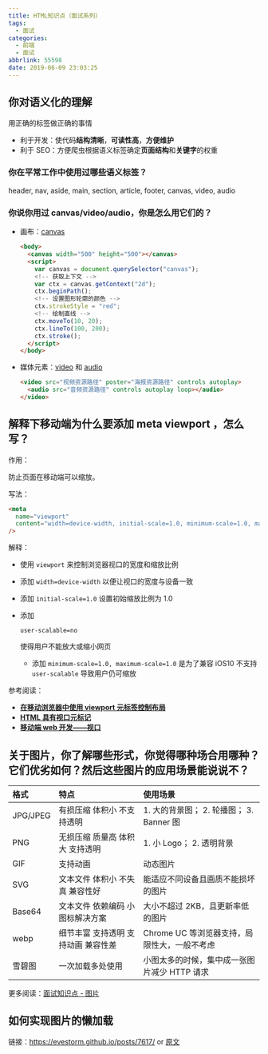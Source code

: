 ```yaml
---
title: HTML知识点（面试系列）
tags:
  - 面试
categories:
  - 前端
  - 面试
abbrlink: 55598
date: 2019-06-09 23:03:25
---
```


## 你对语义化的理解

用正确的标签做正确的事情

- 利于开发：使代码**结构清晰**，**可读性高**，**方便维护**
- 利于 SEO：方便爬虫根据语义标签确定**页面结构**和**关键字**的权重

<!-- more -->

### 你在平常工作中使用过哪些语义标签？

header, nav, aside, main, section, article, footer, canvas, video, audio

### 你说你用过 canvas/video/audio，你是怎么用它们的？

- 画布：[canvas](https://developer.mozilla.org/zh-CN/docs/Web/API/Canvas_API/Tutorial)

  ```html
  <body>
    <canvas width="500" height="500"></canvas>
    <script>
      var canvas = document.querySelector("canvas");
      <!-- 获取上下文 -->
      var ctx = canvas.getContext("2d");
      ctx.beginPath();
      <!-- 设置图形轮廓的颜色 -->
      ctx.strokeStyle = "red";
      <!-- 绘制直线 -->
      ctx.moveTo(10, 20);
      ctx.lineTo(100, 200);
      ctx.stroke();
    </script>
  </body>
  ```

- 媒体元素：[video](https://developer.mozilla.org/zh-CN/docs/Web/HTML/Element/video) 和 [audio](https://developer.mozilla.org/zh-CN/docs/Web/HTML/Element/audio)

  ```html
  <video src="视频资源路径" poster="海报资源路径" controls autoplay>
    <audio src="音频资源路径" controls autoplay loop></audio>
  </video>
  ```

## 解释下移动端为什么要添加 meta viewport ，怎么写？

作用：

防止页面在移动端可以缩放。

写法：

```html
<meta
  name="viewport"
  content="width=device-width, initial-scale=1.0, minimum-scale=1.0, maximum-scale=1.0, user-scalable=no"
/>
```

解释：

- 使用 `viewport` 来控制浏览器视口的宽度和缩放比例

- 添加 `width=device-width` 以便让视口的宽度与设备一致

- 添加 `initial-scale=1.0` 设置初始缩放比例为 1.0

- 添加

  ```
  user-scalable=no
  ```

  使得用户不能放大或缩小网页

  - 添加 `minimum-scale=1.0, maximum-scale=1.0` 是为了兼容 iOS10 不支持 `user-scalable` 导致用户仍可缩放

参考阅读：

- **[在移动浏览器中使用 viewport 元标签控制布局](https://developer.mozilla.org/zh-CN/docs/Mozilla/Mobile/Viewport_meta_tag)**
- **[HTML 具有视口元标记](https://developers.google.cn/web/tools/lighthouse/audits/has-viewport-meta-tag?hl=zh-cn)**
- **[移动端 web 开发——视口](https://www.cnblogs.com/chunyangji/p/5795487.html)**

## 关于图片，你了解哪些形式，你觉得哪种场合用哪种？它们优劣如何？然后这些图片的应用场景能说说不？

| 格式     | 特点                                | 使用场景                                     |
| :------- | :---------------------------------- | :------------------------------------------- |
| JPG/JPEG | 有损压缩 体积小 不支持透明          | 1. 大的背景图； 2. 轮播图； 3. Banner 图     |
| PNG      | 无损压缩 质量高 体积大 支持透明     | 1. 小 Logo； 2. 透明背景                     |
| GIF      | 支持动画                            | 动态图片                                     |
| SVG      | 文本文件 体积小 不失真 兼容性好     | 能适应不同设备且画质不能损坏的图片           |
| Base64   | 文本文件 依赖编码 小图标解决方案    | 大小不超过 2KB，且更新率低的图片             |
| webp     | 细节丰富 支持透明 支持动画 兼容性差 | Chrome UC 等浏览器支持，局限性大，一般不考虑 |
| 雪碧图   | 一次加载多处使用                    | 小图太多的时候，集中成一张图片减少 HTTP 请求 |

更多阅读：[面试知识点 - 图片](https://github.com/LiangJunrong/document-library/blob/master/other-library/interview/personal-experience/other-图片.md)

## 如何实现图片的懒加载

链接：<https://evestorm.github.io/posts/7617/> or [原文](https://segmentfault.com/a/1190000038413073)
